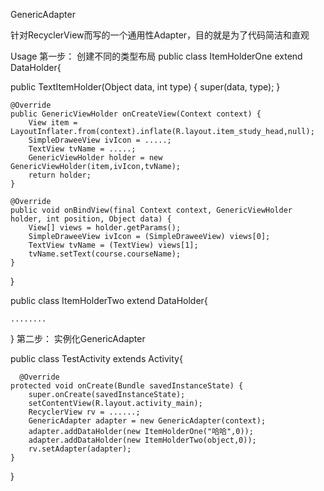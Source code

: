 GenericAdapter

针对RecyclerView而写的一个通用性Adapter，目的就是为了代码简洁和直观

Usage
第一步：
  创建不同的类型布局
public class ItemHolderOne extend DataHolder{

  public TextItemHolder(Object data, int type) {
        super(data, type);
    }

    @Override
    public GenericViewHolder onCreateView(Context context) {
        View item = LayoutInflater.from(context).inflate(R.layout.item_study_head,null);
        SimpleDraweeView ivIcon = .....;
        TextView tvName = .....;
        GenericViewHolder holder = new GenericViewHolder(item,ivIcon,tvName);
        return holder;
    }

    @Override
    public void onBindView(final Context context, GenericViewHolder holder, int position, Object data) {
        View[] views = holder.getParams();
        SimpleDraweeView ivIcon = (SimpleDraweeView) views[0];
        TextView tvName = (TextView) views[1];
        tvName.setText(course.courseName);
    }
}

public class ItemHolderTwo extend DataHolder{
    
    ........
}
第二步：
  实例化GenericAdapter
  
  public class TestActivity extends  Activity{
  
      @Override 
    protected void onCreate(Bundle savedInstanceState) {
        super.onCreate(savedInstanceState);
        setContentView(R.layout.activity_main);
        RecyclerView rv = ......;
        GenericAdapter adapter = new GenericAdapter(context);
        adapter.addDataHolder(new ItemHolderOne("哈哈",0));
        adapter.addDataHolder(new ItemHolderTwo(object,0));
        rv.setAdapter(adapter);
    }
  }

